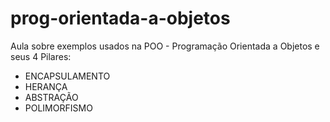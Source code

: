 # prog-orientada-a-objetos

<p>Aula sobre exemplos usados na POO - Programação Orientada a Objetos e seus 4 Pilares: <br>
  <ul>
    <li>ENCAPSULAMENTO</li>
    <li>HERANÇA</li>
    <li>ABSTRAÇÃO</li>
    <li>POLIMORFISMO</li>
  </ul>

